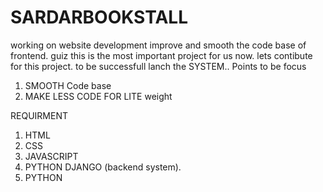 # SARDARBOOKSTALL
working on website development improve and smooth the code base of frontend.
guiz this is the most important project for us now. 
lets contibute for this project.  to be successfull lanch the SYSTEM..
Points to be focus 
1. SMOOTH Code base
2. MAKE LESS CODE FOR LITE weight

REQUIRMENT
1. HTML
2. CSS
3. JAVASCRIPT
4. PYTHON DJANGO (backend system).
5. PYTHON
